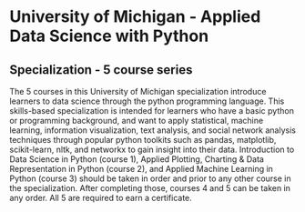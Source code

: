 # University of Michigan - Applied Data Science with Python

## Specialization - 5 course series
The 5 courses in this University of Michigan specialization introduce learners to data science through the python programming language. This skills-based specialization is intended for learners who have a basic python or programming background, and want to apply statistical, machine learning, information visualization, text analysis, and social network analysis techniques through popular python toolkits such as pandas, matplotlib, scikit-learn, nltk, and networkx to gain insight into their data.
Introduction to Data Science in Python (course 1), Applied Plotting, Charting & Data Representation in Python (course 2), and Applied Machine Learning in Python (course 3) should be taken in order and prior to any other course in the specialization.  After completing those, courses 4 and 5 can be taken in any order.  All 5 are required to earn a certificate.
